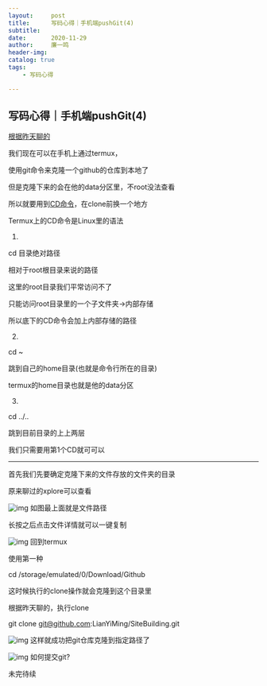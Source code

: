 ```yaml
---
layout:     post
title:      写码心得｜手机端pushGit(4)
subtitle:   
date:       2020-11-29
author:     廉一鸣
header-img: 
catalog: true
tags:
    - 写码心得

---
```


## 写码心得｜手机端pushGit(4)

[根据昨天聊的](https://mp.weixin.qq.com/s?__biz=MzI4Nzc2MzA3OQ==&mid=2247486008&idx=2&sn=c92361d3f3346e5d05903bd4c43e05ee&scene=21#wechat_redirect)

我们现在可以在手机上通过termux，

使用git命令来克隆一个github的仓库到本地了

但是克隆下来的会在他的data分区里，不root没法查看

所以就要用到[CD命令](https://mp.weixin.qq.com/s?__biz=MzI4Nzc2MzA3OQ==&mid=2247485756&idx=2&sn=457f57a0a44eb3001997f1a528a8f986&scene=21#wechat_redirect)，在clone前换一个地方

 Termux上的CD命令是Linux里的语法

1.

cd 目录绝对路径

相对于root根目录来说的路径

这里的root目录我们平常访问不了

只能访问root目录里的一个子文件夹→内部存储

所以底下的CD命令会加上内部存储的路径

2.

cd ~

跳到自己的home目录(也就是命令行所在的目录)

termux的home目录也就是他的data分区

3.

cd ../..

跳到目前目录的上上两层

我们只需要用第1个CD就可可以

------

首先我们先要确定克隆下来的文件存放的文件夹的目录

原来聊过的xplore可以查看

![img](https://mmbiz.qpic.cn/mmbiz_png/tMsLbdfwxoO630NQrZ6lWpmfrpAcjNfLILkS0jsrRDs0Q85aGl2bwleaB3cIlc9NJzFSia52MoqNlCRicg5OF7vA/640?wx_fmt=png&tp=webp&wxfrom=5&wx_lazy=1&wx_co=1)
如图最上面就是文件路径

长按之后点击文件详情就可以一键复制

![img](https://mmbiz.qpic.cn/mmbiz_jpg/tMsLbdfwxoO630NQrZ6lWpmfrpAcjNfLIQdvFYqZiaibe2C1KJ9y4vu9NNiavdNxJnAm2uZKvOLMdOytdVn6uibbhA/640?wx_fmt=jpeg&tp=webp&wxfrom=5&wx_lazy=1&wx_co=1)
回到termux

使用第一种

cd /storage/emulated/0/Download/Github

这时候执行的clone操作就会克隆到这个目录里

根据昨天聊的，执行clone

 git clone git@github.com:LianYiMing/SiteBuilding.git

![img](https://mmbiz.qpic.cn/mmbiz_png/tMsLbdfwxoO630NQrZ6lWpmfrpAcjNfLkVAW0YKvDZrYIibV5nBTZN9teoAKDODVSmswuayM6ic1FGmjO7hicAhug/640?wx_fmt=png&tp=webp&wxfrom=5&wx_lazy=1&wx_co=1)
这样就成功把git仓库克隆到指定路径了

![img](https://mmbiz.qpic.cn/mmbiz_png/tMsLbdfwxoO630NQrZ6lWpmfrpAcjNfLraFCqY7swtGHEibymckzibbosdI7zMNlibQcVOme5uibOpG6Hb7fTduM5g/640?wx_fmt=png&tp=webp&wxfrom=5&wx_lazy=1&wx_co=1)
如何提交git?

未完待续